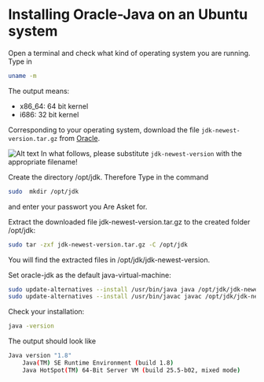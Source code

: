 Installing Oracle-Java on an Ubuntu system
===========
 
 
 Open a terminal and check what kind of operating system you are running. Type in
 ```bash
 uname -m
 ```
 
 The output means:
- x86_64: 64 bit kernel
- i686: 32 bit kernel
 

Corresponding to your operating system, download the  file ```jdk-newest-version.tar.gz``` from [Oracle](http://www.oracle.com/technetwork/java/javase/downloads/index.html?ssSourceSiteId=otnjp).
 
![Alt text](https://raw.githubusercontent.com/johannes-riesterer/java/master/bd.png)
In what follows, please substitute ```jdk-newest-version``` with the appropriate filename!
 
Create the directory /opt/jdk. Therefore Type in the command
```bash
sudo  mkdir /opt/jdk
```
and enter your passwort you Are Asket for.

Extract the downloaded file jdk-newest-version.tar.gz to the created folder /opt/jdk:

```bash
sudo tar -zxf jdk-newest-version.tar.gz -C /opt/jdk
```

You will find the extracted files in /opt/jdk/jdk-newest-version.

Set oracle-jdk as the default java-virtual-machine:
```bash
sudo update-alternatives --install /usr/bin/java java /opt/jdk/jdk-newest-version/bin/java 100
sudo update-alternatives --install /usr/bin/javac javac /opt/jdk/jdk-newest-version/bin/javac 100
```

Check your installation:

```bash
java -version
```

The output should look like 
```bash
Java version "1.8"
    Java(TM) SE Runtime Environment (build 1.8)
    Java HotSpot(TM) 64-Bit Server VM (build 25.5-b02, mixed mode) 
```
